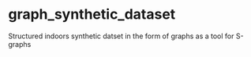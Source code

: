 # graph_synthetic_dataset
Structured indoors synthetic datset in the form of graphs as a tool for S-graphs
